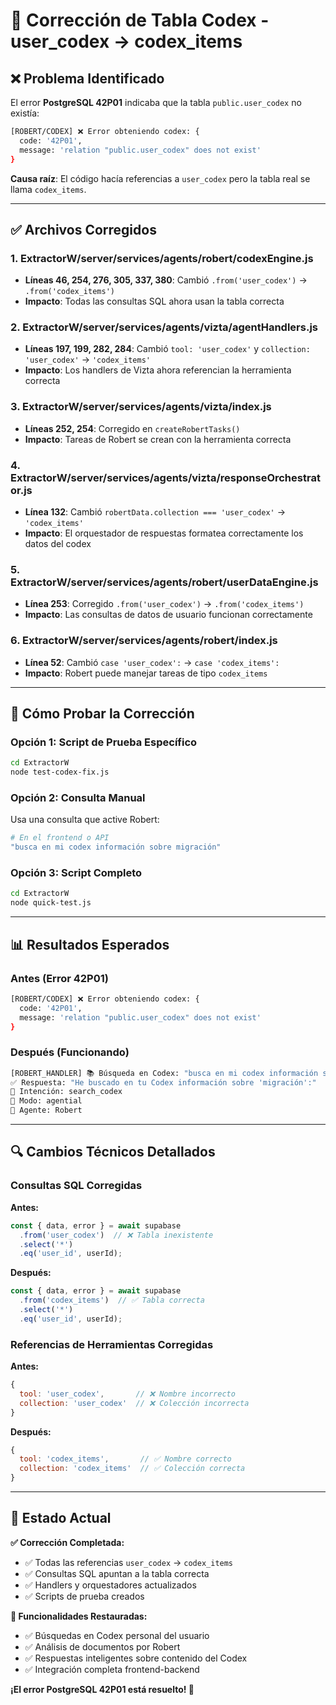 # 🔧 Corrección de Tabla Codex - user_codex → codex_items

## ❌ **Problema Identificado**

El error **PostgreSQL 42P01** indicaba que la tabla `public.user_codex` no existía:

```bash
[ROBERT/CODEX] ❌ Error obteniendo codex: {
  code: '42P01',
  message: 'relation "public.user_codex" does not exist'
}
```

**Causa raíz**: El código hacía referencias a `user_codex` pero la tabla real se llama `codex_items`.

---

## ✅ **Archivos Corregidos**

### **1. ExtractorW/server/services/agents/robert/codexEngine.js**
- **Líneas 46, 254, 276, 305, 337, 380**: Cambió `.from('user_codex')` → `.from('codex_items')`
- **Impacto**: Todas las consultas SQL ahora usan la tabla correcta

### **2. ExtractorW/server/services/agents/vizta/agentHandlers.js**
- **Líneas 197, 199, 282, 284**: Cambió `tool: 'user_codex'` y `collection: 'user_codex'` → `'codex_items'`
- **Impacto**: Los handlers de Vizta ahora referencian la herramienta correcta

### **3. ExtractorW/server/services/agents/vizta/index.js**
- **Líneas 252, 254**: Corregido en `createRobertTasks()`
- **Impacto**: Tareas de Robert se crean con la herramienta correcta

### **4. ExtractorW/server/services/agents/vizta/responseOrchestrator.js**
- **Línea 132**: Cambió `robertData.collection === 'user_codex'` → `'codex_items'`
- **Impacto**: El orquestador de respuestas formatea correctamente los datos del codex

### **5. ExtractorW/server/services/agents/robert/userDataEngine.js**
- **Línea 253**: Corregido `.from('user_codex')` → `.from('codex_items')`
- **Impacto**: Las consultas de datos de usuario funcionan correctamente

### **6. ExtractorW/server/services/agents/robert/index.js**
- **Línea 52**: Cambió `case 'user_codex':` → `case 'codex_items':`
- **Impacto**: Robert puede manejar tareas de tipo `codex_items`

---

## 🧪 **Cómo Probar la Corrección**

### **Opción 1: Script de Prueba Específico**
```bash
cd ExtractorW
node test-codex-fix.js
```

### **Opción 2: Consulta Manual**
Usa una consulta que active Robert:
```bash
# En el frontend o API
"busca en mi codex información sobre migración"
```

### **Opción 3: Script Completo**
```bash
cd ExtractorW
node quick-test.js
```

---

## 📊 **Resultados Esperados**

### **Antes (Error 42P01)**
```bash
[ROBERT/CODEX] ❌ Error obteniendo codex: {
  code: '42P01',
  message: 'relation "public.user_codex" does not exist'
}
```

### **Después (Funcionando)**
```bash
[ROBERT_HANDLER] 📚 Búsqueda en Codex: "busca en mi codex información sobre migración"
✅ Respuesta: "He buscado en tu Codex información sobre 'migración':"
🎯 Intención: search_codex
🔧 Modo: agential
📨 Agente: Robert
```

---

## 🔍 **Cambios Técnicos Detallados**

### **Consultas SQL Corregidas**
**Antes:**
```javascript
const { data, error } = await supabase
  .from('user_codex')  // ❌ Tabla inexistente
  .select('*')
  .eq('user_id', userId);
```

**Después:**
```javascript
const { data, error } = await supabase
  .from('codex_items')  // ✅ Tabla correcta
  .select('*')
  .eq('user_id', userId);
```

### **Referencias de Herramientas Corregidas**
**Antes:**
```javascript
{
  tool: 'user_codex',       // ❌ Nombre incorrecto
  collection: 'user_codex'  // ❌ Colección incorrecta
}
```

**Después:**
```javascript
{
  tool: 'codex_items',       // ✅ Nombre correcto
  collection: 'codex_items'  // ✅ Colección correcta
}
```

---

## 🚀 **Estado Actual**

**✅ Corrección Completada:**
- ✅ Todas las referencias `user_codex` → `codex_items`
- ✅ Consultas SQL apuntan a la tabla correcta
- ✅ Handlers y orquestadores actualizados
- ✅ Scripts de prueba creados

**🎯 Funcionalidades Restauradas:**
- ✅ Búsquedas en Codex personal del usuario
- ✅ Análisis de documentos por Robert
- ✅ Respuestas inteligentes sobre contenido del Codex
- ✅ Integración completa frontend-backend

**¡El error PostgreSQL 42P01 está resuelto! 🎉** 